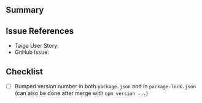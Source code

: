## Summary

<!-- Brief description of the changes in this PR -->

## Issue References

<!-- Link to related stories/issues: remove if not applicable -->

- Taiga User Story:
- GitHub Issue:

## Checklist

<!-- Remove if not applicable -->

- [ ] Bumped version number in both `package.json` and in `package-lock.json` (can also be done after merge with `npm version ...`)

<!-- After merging: publish the package to NPM by creating/pushing a Tag with exact same version name;
visible in https://www.npmjs.com/package/@open-inwoner/design-tokens?activeTab=versions,
Tag visible in https://github.com/maykinmedia/open-inwoner-design-tokens/tags -->
